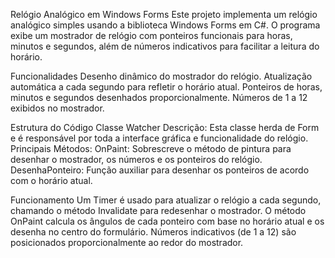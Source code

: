 Relógio Analógico em Windows Forms Este projeto implementa um relógio analógico simples usando a biblioteca Windows Forms em C#. O programa exibe um mostrador de relógio com ponteiros funcionais para horas, minutos e segundos, além de números indicativos para facilitar a leitura do horário.

Funcionalidades Desenho dinâmico do mostrador do relógio. Atualização automática a cada segundo para refletir o horário atual. Ponteiros de horas, minutos e segundos desenhados proporcionalmente. Números de 1 a 12 exibidos no mostrador.

Estrutura do Código Classe Watcher Descrição: Esta classe herda de Form e é responsável por toda a interface gráfica e funcionalidade do relógio. Principais Métodos: OnPaint: Sobrescreve o método de pintura para desenhar o mostrador, os números e os ponteiros do relógio. DesenhaPonteiro: Função auxiliar para desenhar os ponteiros de acordo com o horário atual.

Funcionamento Um Timer é usado para atualizar o relógio a cada segundo, chamando o método Invalidate para redesenhar o mostrador. O método OnPaint calcula os ângulos de cada ponteiro com base no horário atual e os desenha no centro do formulário. Números indicativos (de 1 a 12) são posicionados proporcionalmente ao redor do mostrador.
